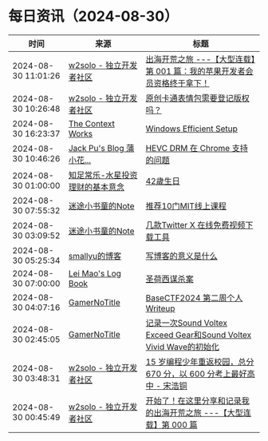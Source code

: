 ﻿# 每日资讯（2024-08-30）

|时间|来源|标题|
|---|---|---|
|2024-08-30 11:01:26|[w2solo - 独立开发者社区](https://w2solo.com/topics/feed)|[出海开荒之旅 ---【大型连载】第 001 篇：我的苹果开发者会员资格终于拿下！](https://w2solo.com/topics/4982)|
|2024-08-30 10:26:48|[w2solo - 独立开发者社区](https://w2solo.com/topics/feed)|[原创卡通表情包需要登记版权吗？](https://w2solo.com/topics/4981)|
|2024-08-30 16:23:37|[The Context Works](https://www.sund.site/index.xml)|[Windows Efficient Setup](https://sund.site/posts/2024/windows-efficient-setup/)|
|2024-08-30 10:46:26|[Jack Pu's Blog 蒲小花...](https://www.jackpu.com/rss/)|[HEVC DRM 在 Chrome 支持的问题](https://www.jackpu.com/hevc-drm-zai-chrome-zhi-chi-de-wen-ti/)|
|2024-08-30 01:00:00|[知足常乐-水星投资理财的基本意念](http://mercurychong.blogspot.com/feeds/posts/default)|[42歲生日](http://mercurychong.blogspot.com/2024/08/42.html)|
|2024-08-30 07:55:32|[迷途小书童的Note](https://xugaoxiang.com/feed)|[推荐10门MIT线上课程](https://xugaoxiang.com/2024/08/30/free-mit-online-courses/)|
|2024-08-30 03:09:52|[迷途小书童的Note](https://xugaoxiang.com/feed)|[几款Twitter X 在线免费视频下载工具](https://xugaoxiang.com/2024/08/30/online-twitter-download-tools/)|
|2024-08-30 05:25:34|[smallyu的博客](https://smallyu.net/atom.xml)|[写博客的意义是什么](https://smallyu.net/2024/08/30/%E5%86%99%E5%8D%9A%E5%AE%A2%E7%9A%84%E6%84%8F%E4%B9%89%E6%98%AF%E4%BB%80%E4%B9%88/)|
|2024-08-30 07:00:00|[Lei Mao's Log Book](https://leimao.github.io/atom.xml)|[圣荷西谋杀案](https://leimao.github.io/essay/%E5%9C%A3%E8%8D%B7%E8%A5%BF%E8%B0%8B%E6%9D%80%E6%A1%88-Fatal-Visit/)|
|2024-08-30 04:07:16|[GamerNoTitle](https://bili33.top/atom.xml)|[BaseCTF2024 第二周个人Writeup](https://bili33.top/posts/BaseCTF2024-Week2-Writeup/)|
|2024-08-30 02:45:05|[GamerNoTitle](https://bili33.top/atom.xml)|[记录一次Sound Voltex Exceed Gear和Sound Voltex Vivid Wave的初始化](https://bili33.top/posts/SDVX-Setup/)|
|2024-08-30 03:48:31|[w2solo - 独立开发者社区](https://w2solo.com/topics/feed)|[15 岁编程少年重返校园，总分 670 分，以 600 分考上最好高中 - 宋浩铜](https://w2solo.com/topics/4980)|
|2024-08-30 00:45:49|[w2solo - 独立开发者社区](https://w2solo.com/topics/feed)|[开始了！在这里分享和记录我的出海开荒之旅 ---【大型连载】第 000 篇](https://w2solo.com/topics/4979)|
